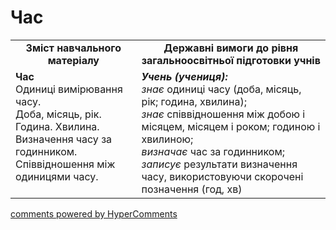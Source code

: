 <div id="hypercomments_widget" class="js-hypercomments-widget invisible"></div>

# Час
<table>
  <tr>
    <td width="40%" align="center"><b>Зміст навчального матеріалу<b></td>
    <td width="60%" align="center"><b>Державні вимоги до рівня загальноосвітньої підготовки учнів</b></td>
  </tr>
  <tr>
    <td width="40%" style="vertical-align:top !important;"><b>Час</b><br>
Одиниці вимірювання часу.<br>  
Доба, місяць, рік.<br> 
Година. Хвилина. Визначення часу за годинником.<br> 
Співвідношення між одиницями часу.<br></td>
    <td width="60%" style="vertical-align:top !important;"><i><b>Учень (учениця):</b></i><br>
<i>знає</i> одиниці часу (доба, місяць, рік; година, хвилина);<br> 
<i>знає</i> співвідношення між добою і місяцем, місяцем і роком; годиною і хвилиною;<br>
<i>визначає</i> час за годинником;<br>
<i>записує</i> результати визначення часу, використовуючи скорочені позначення (год, хв)<br></td>
  </tr>
</table>

<div class="js-hypercomments-container">
    <a href="http://hypercomments.com" class="hc-link" title="comments widget">comments powered by HyperComments</a>
</div>